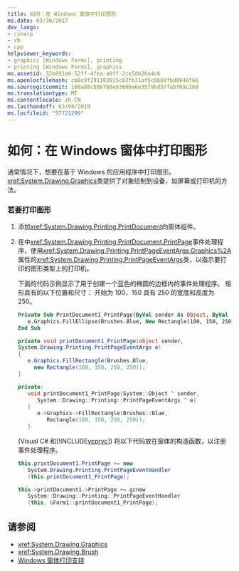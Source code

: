 ```yaml
---
title: 如何：在 Windows 窗体中打印图形
ms.date: 03/30/2017
dev_langs:
- csharp
- vb
- cpp
helpviewer_keywords:
- graphics [Windows Forms], printing
- printing [Windows Forms], graphics
ms.assetid: 32b891e6-52ff-4fea-a9ff-2ce5db20a4c6
ms.openlocfilehash: cb8c9f291103915c82fb31af5c6668fbd0648f66
ms.sourcegitcommit: 160a88c8087b0e63606e6e35f9bd57fa5f69c168
ms.translationtype: MT
ms.contentlocale: zh-CN
ms.lasthandoff: 03/09/2019
ms.locfileid: "57721299"
---
```

# <a name="how-to-print-graphics-in-windows-forms"></a>如何：在 Windows 窗体中打印图形
通常情况下，想要在基于 Windows 的应用程序中打印图形。 <xref:System.Drawing.Graphics>类提供了对象绘制到设备，如屏幕或打印机的方法。  
  
### <a name="to-print-graphics"></a>若要打印图形  
  
1.  添加<xref:System.Drawing.Printing.PrintDocument>向窗体组件。  
  
2.  在中<xref:System.Drawing.Printing.PrintDocument.PrintPage>事件处理程序，使用<xref:System.Drawing.Printing.PrintPageEventArgs.Graphics%2A>属性的<xref:System.Drawing.Printing.PrintPageEventArgs>类，以指示要打印的图形类型上的打印机。  
  
     下面的代码示例显示了用于创建一个蓝色的椭圆的边框内的事件处理程序。 矩形具有的以下位置和尺寸： 开始为 100，150 具有 250 的宽度和高度为 250。  
  
    ```vb  
    Private Sub PrintDocument1_PrintPage(ByVal sender As Object, ByVal e As System.Drawing.Printing.PrintPageEventArgs) Handles PrintDocument1.PrintPage  
       e.Graphics.FillEllipse(Brushes.Blue, New Rectangle(100, 150, 250, 250))  
    End Sub  
    ```  
  
    ```csharp  
    private void printDocument1_PrintPage(object sender,   
    System.Drawing.Printing.PrintPageEventArgs e)  
    {  
       e.Graphics.FillRectangle(Brushes.Blue,   
         new Rectangle(100, 150, 250, 250));  
    }  
    ```  
  
    ```cpp  
    private:  
       void printDocument1_PrintPage(System::Object ^ sender,  
          System::Drawing::Printing::PrintPageEventArgs ^ e)  
       {  
          e->Graphics->FillRectangle(Brushes::Blue,  
             Rectangle(100, 150, 250, 250));  
       }  
    ```  
  
     (Visual C# 和[!INCLUDE[vcprvc](../../../../includes/vcprvc-md.md)]) 将以下代码放在窗体的构造函数，以注册事件处理程序。  
  
    ```csharp  
    this.printDocument1.PrintPage += new  
       System.Drawing.Printing.PrintPageEventHandler  
       (this.printDocument1_PrintPage);  
    ```  
  
    ```cpp  
    this->printDocument1->PrintPage += gcnew  
       System::Drawing::Printing::PrintPageEventHandler  
       (this, &Form1::printDocument1_PrintPage);  
    ```  
  
## <a name="see-also"></a>请参阅
- <xref:System.Drawing.Graphics>
- <xref:System.Drawing.Brush>
- [Windows 窗体打印支持](windows-forms-print-support.md)
